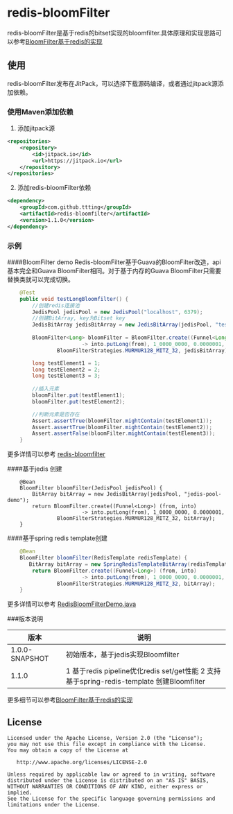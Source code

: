 # redis-bloomFilter
redis-bloomFilter是基于redis的bitset实现的bloomfilter.具体原理和实现思路可以参考[BloomFilter基于redis的实现](https://github.com/ttting/blog/blob/master/redis/BloomFilter%E5%9F%BA%E4%BA%8Eredis%E7%9A%84%E5%AE%9E%E7%8E%B0.md)

## 使用
redis-bloomFilter发布在JitPack，可以选择下载源码编译，或者通过jitpack源添加依赖。

### 使用Maven添加依赖
1. 添加jitpack源

```xml
<repositories>
	<repository>
		<id>jitpack.io</id>
		<url>https://jitpack.io</url>
    </repository>
</repositories>
```

2. 添加redis-bloomFilter依赖

```xml
<dependency>
    <groupId>com.github.ttting</groupId>
    <artifactId>redis-bloomfilter</artifactId>
    <version>1.1.0</version>
</dependency>
```

### 示例


####BloomFilter demo
Redis-bloomFilter基于Guava的BloomFilter改造，api基本完全和Guava BloomFilter相同。对于基于内存的Guava BloomFilter只需要替换类就可以完成切换。

```java
    @Test
    public void testLongBloomfilter() {
        //创建redis连接池
        JedisPool jedisPool = new JedisPool("localhost", 6379); 
        //创建BitArray, key为Bitset key
        JedisBitArray jedisBitArray = new JedisBitArray(jedisPool, "test-1"); 
        
        BloomFilter<Long> bloomFilter = BloomFilter.create((Funnel<Long>) (from, into)
                        -> into.putLong(from), 1_0000_0000, 0.0000001,
                BloomFilterStrategies.MURMUR128_MITZ_32, jedisBitArray);

        long testElement1 = 1;
        long testElement2 = 2;
        long testElement3 = 3;
    
        //插入元素
        bloomFilter.put(testElement1);
        bloomFilter.put(testElement2);

        //判断元素是否存在
        Assert.assertTrue(bloomFilter.mightContain(testElement1));
        Assert.assertTrue(bloomFilter.mightContain(testElement2));
        Assert.assertFalse(bloomFilter.mightContain(testElement3));
    }

```
更多详情可以参考 [redis-bloomfilter](https://github.com/ttting/redis-bloomfilter/blob/master/src/test/java/me/ttting/common/hash/JedisBloomfilterTest.java)

####基于jedis 创建

```
    @Bean
    BloomFilter bloomFilter(JedisPool jedisPool) {
        BitArray bitArray = new JedisBitArray(jedisPool, "jedis-pool-demo");
        return BloomFilter.create((Funnel<Long>) (from, into)
                        -> into.putLong(from), 1_0000_0000, 0.0000001,
                BloomFilterStrategies.MURMUR128_MITZ_32, bitArray);
    }
```

####基于spring redis template创建

```java
    @Bean
    BloomFilter bloomFilter(RedisTemplate redisTemplate) {
       BitArray bitArray = new SpringRedisTemplateBitArray(redisTemplate,"my-prefix");
        return BloomFilter.create((Funnel<Long>) (from, into)
                        -> into.putLong(from), 1_0000_0000, 0.0000001,
                BloomFilterStrategies.MURMUR128_MITZ_32, bitArray);
    }
```
更多详情可以参考 [RedisBloomFilterDemo.java](https://github.com/ttting/redis-bloomfilter/blob/master/src/test/java/me/ttting/common/hash/RedisBloomFilterDemo.java)

###版本说明

|  版本  | 说明 |
| --------- | ------ |
| 1.0.0-SNAPSHOT | 初始版本，基于jedis实现Bloomfilter |
| 1.1.0  | 1 基于redis pipeline优化redis set/get性能 2 支持基于spring-redis-template 创建Bloomfilter |

更多细节可以参考[BloomFilter基于redis的实现](https://github.com/ttting/blog/blob/master/redis/BloomFilter%E5%9F%BA%E4%BA%8Eredis%E7%9A%84%E5%AE%9E%E7%8E%B0.md)

License
-------

    Licensed under the Apache License, Version 2.0 (the "License");
    you may not use this file except in compliance with the License.
    You may obtain a copy of the License at

       http://www.apache.org/licenses/LICENSE-2.0

    Unless required by applicable law or agreed to in writing, software
    distributed under the License is distributed on an "AS IS" BASIS,
    WITHOUT WARRANTIES OR CONDITIONS OF ANY KIND, either express or implied.
    See the License for the specific language governing permissions and
    limitations under the License.

